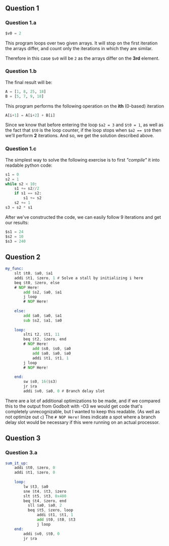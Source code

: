## Question 1
### Question 1.a
```asm
$v0 = 2
```
This program loops over two given arrays. It will stop on the first iteration the arrays differ, and count only the iterations in which they are similar.

Therefore in this case `$v0` will be `2` as the arrays differ on the **3rd** element.

### Question 1.b
The final result will be:
```python
A = [1, 8, 25, 18]
B = [5, 7, 9, 18]
```
This program performs the following operation on the **ith** (0-based) iteration
```python
A[i+1] = A[i+2] + B[i]
```
Since we know that before entering the loop `$a2 = 3` and `$t0 = 1`, as well as the fact that `$t0` is the loop counter,
if the loop stops when `$a2 == $t0` then we'll perform **2** iterations.
And so, we get the solution described above.

### Question 1.c
The simplest way to solve the following exercise is to first *"compile"* it into readable python code:
```python
s1 = 0
s2 = 1
while s2 < 10:
    s1 += s2//2
    if s1 == s2:
        s1 += s2
    s2 += 1
s3 = s2 * s1
```
After we've constructed the code, we can easily follow 9 iterations and get our results:
```asm
$s1 = 24
$s2 = 10
$s3 = 240
```

## Question 2
```asm
my_func: 
    slt $t0, $a0, $a1
    addi $t1, $zero, 1 # Solve a stall by initializing i here
    beq $t0, $zero, else
    # NOP Here!
        add $s2, $a0, $a1
        j loop
        # NOP Here!
        
    else: 
        add $a0, $a0, $a1
        sub $s2, $a1, $a0
        
    loop: 
        slti t2, $t1, 11
        beq $t2, $zero, end
        # NOP Here!
            add $s0, $s0, $a0
            add $a0, $a0, $a0
            addi $t1, $t1, 1
        j loop
        # NOP Here!
        
    end: 
        sw $s0, 16($s3)
        jr $ra
        addi $v0, $a0, 0 # Branch delay slot
```
There are a lot of additional optimizations to be made, and if we compared this to the output from Godbolt with -O3 we would get code that's completely unrecognizable, but I wanted to keep this readable. (As well as not optimize out `c`)
The `# NOP Here!` lines indicate a spot where a branch delay slot would be necessary if this were running on an actual processor.

## Question 3
### Question 3.a
```asm
sum_it_up:
    addi $t0, $zero, 0
    addi $t1, $zero, 0
  
    loop:
        lw $t3, $a0
        sne $t4, $t3, $zero
        slt $t5, $t3, 0x400
        beq $t4, $zero, end
          sll $a0, $a0, 2
          beq $t5, $zero, loop
              addi $t1, $t1, 1
              add $t0, $t0, $t3
              j loop
    end: 
        addi $v0, $t0, 0
        jr $ra
```
